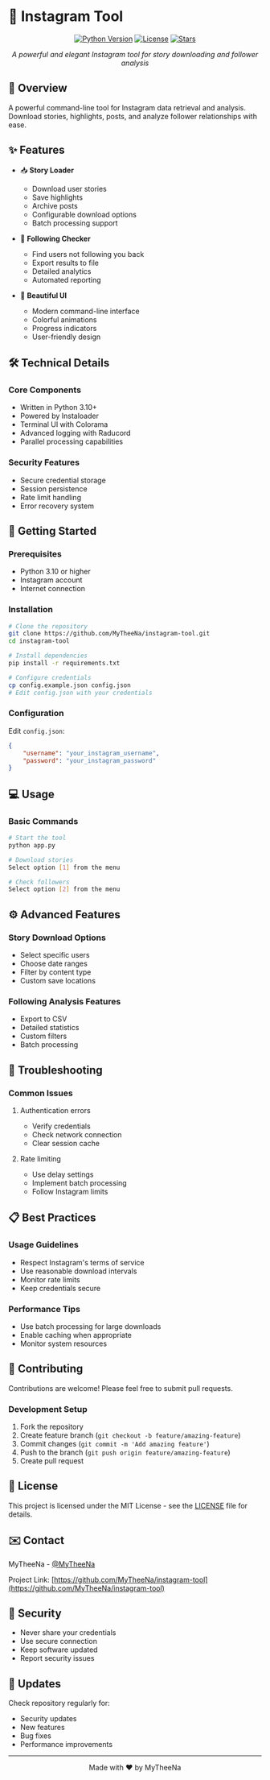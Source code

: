 # 🚀 Instagram Tool

<div align="center">

[![Python Version](https://img.shields.io/badge/Python-3.10+-blue.svg)](https://www.python.org/downloads/)
[![License](https://img.shields.io/badge/License-MIT-green.svg)](LICENSE)
[![Stars](https://img.shields.io/github/stars/MyTheeNa/instagram-tool?style=social)](https://github.com/MyTheeNa/instagram-tool/stargazers)

*A powerful and elegant Instagram tool for story downloading and follower analysis*

</div>

## 🌟 Overview
A powerful command-line tool for Instagram data retrieval and analysis. Download stories, highlights, posts, and analyze follower relationships with ease.

## ✨ Features

- 📥 **Story Loader**
  - Download user stories
  - Save highlights
  - Archive posts
  - Configurable download options
  - Batch processing support

- 👥 **Following Checker**
  - Find users not following you back
  - Export results to file
  - Detailed analytics
  - Automated reporting

- 🎨 **Beautiful UI**
  - Modern command-line interface
  - Colorful animations
  - Progress indicators
  - User-friendly design

## 🛠️ Technical Details

### Core Components
- Written in Python 3.10+
- Powered by Instaloader
- Terminal UI with Colorama
- Advanced logging with Raducord
- Parallel processing capabilities

### Security Features
- Secure credential storage
- Session persistence
- Rate limit handling
- Error recovery system

## 🚀 Getting Started

### Prerequisites
- Python 3.10 or higher
- Instagram account
- Internet connection

### Installation
```bash
# Clone the repository
git clone https://github.com/MyTheeNa/instagram-tool.git
cd instagram-tool

# Install dependencies
pip install -r requirements.txt

# Configure credentials
cp config.example.json config.json
# Edit config.json with your credentials
```

### Configuration
Edit `config.json`:
```json
{
    "username": "your_instagram_username",
    "password": "your_instagram_password"
}
```

## 💻 Usage

### Basic Commands
```bash
# Start the tool
python app.py

# Download stories
Select option [1] from the menu

# Check followers
Select option [2] from the menu
```

## ⚙️ Advanced Features

### Story Download Options
- Select specific users
- Choose date ranges
- Filter by content type
- Custom save locations

### Following Analysis Features
- Export to CSV
- Detailed statistics
- Custom filters
- Batch processing

## 🔧 Troubleshooting

### Common Issues
1. Authentication errors
   - Verify credentials
   - Check network connection
   - Clear session cache

2. Rate limiting
   - Use delay settings
   - Implement batch processing
   - Follow Instagram limits

## 📋 Best Practices

### Usage Guidelines
- Respect Instagram's terms of service
- Use reasonable download intervals
- Monitor rate limits
- Keep credentials secure

### Performance Tips
- Use batch processing for large downloads
- Enable caching when appropriate
- Monitor system resources

## 🤝 Contributing
Contributions are welcome! Please feel free to submit pull requests.

### Development Setup
1. Fork the repository
2. Create feature branch (`git checkout -b feature/amazing-feature`)
3. Commit changes (`git commit -m 'Add amazing feature'`)
4. Push to the branch (`git push origin feature/amazing-feature`)
5. Create pull request

## 📄 License
This project is licensed under the MIT License - see the [LICENSE](LICENSE) file for details.

## ✉️ Contact
MyTheeNa - [@MyTheeNa](https://github.com/MyTheeNa)

Project Link: [https://github.com/MyTheeNa/instagram-tool](https://github.com/MyTheeNa/instagram-tool)

## 🔐 Security
- Never share your credentials
- Use secure connection
- Keep software updated
- Report security issues

## 🔄 Updates
Check repository regularly for:
- Security updates
- New features
- Bug fixes
- Performance improvements

---
<div align="center">
Made with ❤️ by MyTheeNa
</div>
